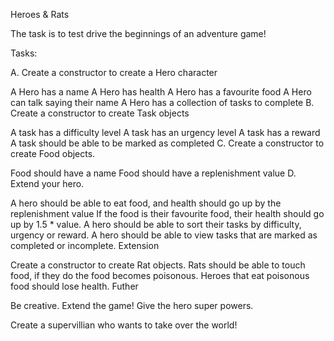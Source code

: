 Heroes & Rats

The task is to test drive the beginnings of an adventure game!

Tasks:

A. Create a constructor to create a Hero character

A Hero has a name
A Hero has health
A Hero has a favourite food
A Hero can talk saying their name
A Hero has a collection of tasks to complete
B. Create a constructor to create Task objects

A task has a difficulty level
A task has an urgency level
A task has a reward
A task should be able to be marked as completed
C. Create a constructor to create Food objects.

Food should have a name
Food should have a replenishment value
D. Extend your hero.

A hero should be able to eat food, and health should go up by the replenishment value
If the food is their favourite food, their health should go up by 1.5 * value.
A hero should be able to sort their tasks by difficulty, urgency or reward.
A hero should be able to view tasks that are marked as completed or incomplete.
Extension

Create a constructor to create Rat objects.
Rats should be able to touch food, if they do the food becomes poisonous.
Heroes that eat poisonous food should lose health.
Futher

Be creative. Extend the game! Give the hero super powers.

Create a supervillian who wants to take over the world!
